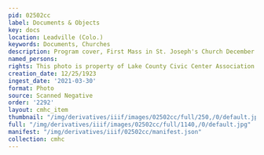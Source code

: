 ```yaml
---
pid: 02502cc
label: Documents & Objects
key: docs
location: Leadville (Colo.)
keywords: Documents, Churches
description: Program cover, First Mass in St. Joseph's Church December 25, 1923
named_persons: 
rights: This photo is property of Lake County Civic Center Association.
creation_date: 12/25/1923
ingest_date: '2021-03-30'
format: Photo
source: Scanned Negative
order: '2292'
layout: cmhc_item
thumbnail: "/img/derivatives/iiif/images/02502cc/full/250,/0/default.jpg"
full: "/img/derivatives/iiif/images/02502cc/full/1140,/0/default.jpg"
manifest: "/img/derivatives/iiif/02502cc/manifest.json"
collection: cmhc
---
```

